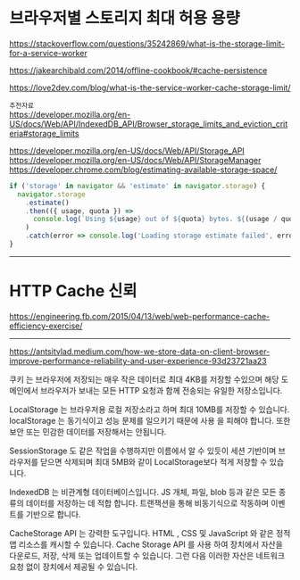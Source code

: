 # 브라우저별 스토리지 최대 허용 용량

https://stackoverflow.com/questions/35242869/what-is-the-storage-limit-for-a-service-worker

https://jakearchibald.com/2014/offline-cookbook/#cache-persistence

https://love2dev.com/blog/what-is-the-service-worker-cache-storage-limit/

`추천자료`  
https://developer.mozilla.org/en-US/docs/Web/API/IndexedDB_API/Browser_storage_limits_and_eviction_criteria#storage_limits

https://developer.mozilla.org/en-US/docs/Web/API/Storage_API
https://developer.mozilla.org/en-US/docs/Web/API/StorageManager
https://developer.chrome.com/blog/estimating-available-storage-space/

```javascript
if ('storage' in navigator && 'estimate' in navigator.storage) {
  navigator.storage
    .estimate()
    .then(({ usage, quota }) =>
      console.log(`Using ${usage} out of ${quota} bytes. ${(usage / quota) * 100} % ${quota - usage} bytes`),
    )
    .catch(error => console.log('Loading storage estimate failed', error));
}
```

---

# HTTP Cache 신뢰

https://engineering.fb.com/2015/04/13/web/web-performance-cache-efficiency-exercise/

---

https://antsitvlad.medium.com/how-we-store-data-on-client-browser-improve-performance-reliability-and-user-experience-93d23721aa23

쿠키 는 브라우저에 저장되는 매우 작은 데이터로 최대 4KB를 저장할 수있으며 해당 도메인에서 브라우저가 보내는 모든 HTTP 요청과 함께 전송되는 유일한 저장소입니다.

LocalStorage 는 브라우저용 로컬 저장소라고 하며 최대 10MB를 저장할 수 있습니다.
localStorage 는 동기식이고 성능 문제를 일으키기 때문에 사용 을 피해야 합니다. 또한 보안 또는 민감한 데이터를 저장해서는 안됩니다.

SessionStorage 도 같은 작업을 수행하지만 이름에서 알 수 있듯이 세션 기반이며 브라우저를 닫으면 삭제되며 최대 5MB와 같이 LocalStorage보다 적게 저장할 수 있습니다.

IndexedDB 는 비관계형 데이터베이스입니다. JS 개체, 파일, blob 등과 같은 모든 종류의 데이터를 저장하는 데 적합 합니다. 트랜잭션을 통해 비동기식으로 작동하며 이벤트를 기반으로 합니다.

CacheStorage API 는 강력한 도구입니다. HTML , CSS 및 JavaScript 와 같은 정적 앱 리소스를 캐시할 수 있습니다.
Cache Storage API 를 사용 하여 장치에서 자산을 다운로드, 저장, 삭제 또는 업데이트할 수 있습니다. 그런 다음 이러한 자산은 네트워크 요청 없이 장치에서 제공될 수 있습니다.
